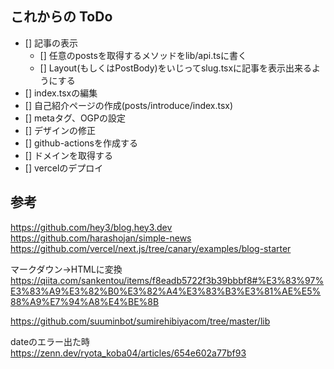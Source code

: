 ## これからの ToDo

- [] 記事の表示
  - [] 任意のpostsを取得するメソッドをlib/api.tsに書く
  - [] Layout(もしくはPostBody)をいじってslug.tsxに記事を表示出来るようにする
- [] index.tsxの編集
- [] 自己紹介ページの作成(posts/introduce/index.tsx)
- [] metaタグ、OGPの設定
- [] デザインの修正
- [] github-actionsを作成する
- [] ドメインを取得する
- [] vercelのデプロイ


## 参考
https://github.com/hey3/blog.hey3.dev
https://github.com/harashojan/simple-news
https://github.com/vercel/next.js/tree/canary/examples/blog-starter

マークダウン→HTMLに変換
https://qiita.com/sankentou/items/f8eadb5722f3b39bbbf8#%E3%83%97%E3%83%A9%E3%82%B0%E3%82%A4%E3%83%B3%E3%81%AE%E5%88%A9%E7%94%A8%E4%BE%8B

https://github.com/suuminbot/sumirehibiyacom/tree/master/lib


dateのエラー出た時
https://zenn.dev/ryota_koba04/articles/654e602a77bf93